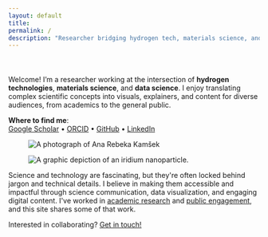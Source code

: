 ```yaml
---
layout: default
title: 
permalink: /
description: "Researcher bridging hydrogen tech, materials science, and data visualization. Explore my work in academic research and science communication."
---
```

<div class="u-hero"
     style="padding-block-start: clamp(1rem, 2.5vw, 2rem);
            padding-top: clamp(1rem, 2.5vw, 2rem);
            align-items: start;">

  <!-- Top text -->
  <div class="u-hero__intro">
    <p>Welcome! I’m a researcher working at the intersection of <b>hydrogen technologies</b>, <b>materials science</b>, and <b>data science</b>. I enjoy translating complex scientific concepts into visuals, explainers, and content for diverse audiences, from academics to the general public.</p>
    <p><strong>Where to find me</strong>:<br>
      <a href="https://scholar.google.com/citations?user=lhbwej0AAAAJ">Google Scholar</a> •
      <a href="https://orcid.org/0009-0008-6247-3256">ORCID</a> •
      <a href="https://github.com/kamsekar">GitHub</a> •
      <a href="https://www.linkedin.com/in/ana-rebeka-kamsek/">LinkedIn</a>
    </p>
  </div>

  <!-- Two images -->
  <figure class="u-hero__left">
    <img src="/assets/img/photo-square-closeup.jpg" alt="A photograph of Ana Rebeka Kamšek" class="u-avatar"> 
  </figure>

  <figure class="u-hero__right">
    <img src="/assets/img/iridium-111-sq.png" alt="A graphic depiction of an iridium nanoparticle.">
  </figure>

  <!-- Bottom text (HTML links so they work inside HTML block) -->
  <div class="u-hero__below">
    <p>Science and technology are fascinating, but they're often locked behind jargon and technical details. I believe in making them accessible and impactful through science communication, data visualization, and engaging digital content. I've worked in       <a href="{{ "/research/" | relative_url }}">academic research</a> and <a href="{{ "/scicomm/" | relative_url }}">public engagement</a>, and this site shares some of that work.</p>
    <p>Interested in collaborating? <a href="{{ "/about/" | relative_url }}">Get in touch!</a></p>
  </div>

</div>

